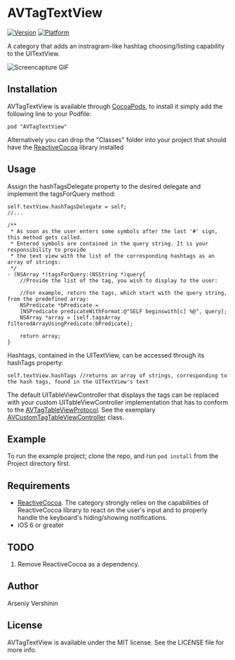 # AVTagTextView

[![Version](http://cocoapod-badges.herokuapp.com/v/AVTagTextView/badge.png)](http://cocoadocs.org/docsets/AVTagTextView)
[![Platform](http://cocoapod-badges.herokuapp.com/p/AVTagTextView/badge.png)](http://cocoadocs.org/docsets/AVTagTextView)

A category that adds an instragram-like hashtag choosing/listing capability to the UITextView.

![Screencapture GIF](https://dl.dropboxusercontent.com/u/31058381/OpenSource/AVTagTextView/out.gif)

## Installation

AVTagTextView is available through [CocoaPods](http://cocoapods.org), to install
it simply add the following line to your Podfile:

    pod "AVTagTextView"

Alternatively you can drop the "Classes" folder into your project that should have the [ReactiveCocoa](https://github.com/ReactiveCocoa/ReactiveCocoa) library installed

## Usage

Assign the hashTagsDelegate property to the desired delegate and implement the tagsForQuery method:

```objc
self.textView.hashTagsDelegate = self;
//...

/**
 * As soon as the user enters some symbols after the last '#' sign, this method gets called.
 * Entered symbols are contained in the query string. It is your responsibility to provide 
 * the text view with the list of the corresponding hashtags as an array of strings:
 */
- (NSArray *)tagsForQuery:(NSString *)query{
    //Provide the list of the tag, you wish to display to the user:
    
    //For example, return the tags, which start with the query string, from the predefined array:
    NSPredicate *bPredicate =
    [NSPredicate predicateWithFormat:@"SELF beginswith[c] %@", query];
    NSArray *array = [self.tagsArray filteredArrayUsingPredicate:bPredicate];
    
    return array;
}
```

Hashtags, contained in the UITextView, can be accessed through its hashTags property:

```objc
self.textView.hashTags //returns an array of strings, corresponding to the hash tags, found in the UITextView's text
```

The default UITableViewController that displays the tags can be replaced with your custom UITableViewController implementation that has to conform to the [AVTagTableViewProtocol](https://github.com/arsonic/AVTagTextView/blob/master/Classes/AVTagTableViewProtocol.h). See the exemplary [AVCustomTagTableViewController](https://github.com/arsonic/AVTagTextView/blob/master/Project/AVCustomTagTableViewController.h) class.

## Example

To run the example project; clone the repo, and run `pod install` from the Project directory first.

## Requirements

+ [ReactiveCocoa](https://github.com/ReactiveCocoa/ReactiveCocoa). The category strongly relies on the capabilities of ReactiveCocoa library to react on the user's input and to properly handle the keyboard's hiding/showing notifications.
+ iOS 6 or greater

## TODO

1. Remove ReactiveCocoa as a dependency.

## Author

Arseniy Vershinin

## License

AVTagTextView is available under the MIT license. See the LICENSE file for more info.


